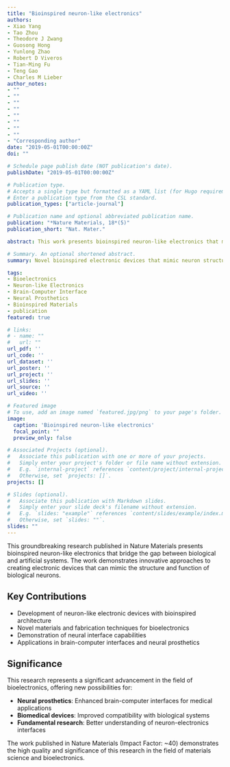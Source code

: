```yaml
---
title: "Bioinspired neuron-like electronics"
authors:
- Xiao Yang
- Tao Zhou
- Theodore J Zwang
- Guosong Hong
- Yunlong Zhao
- Robert D Viveros
- Tian-Ming Fu
- Teng Gao
- Charles M Lieber
author_notes:
- ""
- ""
- ""
- ""
- ""
- ""
- ""
- ""
- "Corresponding author"
date: "2019-05-01T00:00:00Z"
doi: ""

# Schedule page publish date (NOT publication's date).
publishDate: "2019-05-01T00:00:00Z"

# Publication type.
# Accepts a single type but formatted as a YAML list (for Hugo requirements).
# Enter a publication type from the CSL standard.
publication_types: ["article-journal"]

# Publication name and optional abbreviated publication name.
publication: "*Nature Materials, 18*(5)"
publication_short: "Nat. Mater."

abstract: This work presents bioinspired neuron-like electronics that mimic the structure and function of biological neurons. The research demonstrates novel approaches to creating electronic devices that can interface with biological systems, potentially revolutionizing brain-computer interfaces and neural prosthetics. The study explores the fundamental principles of neuron-like behavior in synthetic materials and their applications in bioelectronics.

# Summary. An optional shortened abstract.
summary: Novel bioinspired electronic devices that mimic neuron structure and function, with applications in brain-computer interfaces and neural prosthetics.

tags:
- Bioelectronics
- Neuron-like Electronics
- Brain-Computer Interface
- Neural Prosthetics
- Bioinspired Materials
- publication
featured: true

# links:
# - name: ""
#   url: ""
url_pdf: ''
url_code: ''
url_dataset: ''
url_poster: ''
url_project: ''
url_slides: ''
url_source: ''
url_video: ''

# Featured image
# To use, add an image named `featured.jpg/png` to your page's folder. 
image:
  caption: 'Bioinspired neuron-like electronics'
  focal_point: ""
  preview_only: false

# Associated Projects (optional).
#   Associate this publication with one or more of your projects.
#   Simply enter your project's folder or file name without extension.
#   E.g. `internal-project` references `content/project/internal-project/index.md`.
#   Otherwise, set `projects: []`.
projects: []

# Slides (optional).
#   Associate this publication with Markdown slides.
#   Simply enter your slide deck's filename without extension.
#   E.g. `slides: "example"` references `content/slides/example/index.md`.
#   Otherwise, set `slides: ""`.
slides: ""
---
```


This groundbreaking research published in Nature Materials presents bioinspired neuron-like electronics that bridge the gap between biological and artificial systems. The work demonstrates innovative approaches to creating electronic devices that can mimic the structure and function of biological neurons.

## Key Contributions

- Development of neuron-like electronic devices with bioinspired architecture
- Novel materials and fabrication techniques for bioelectronics
- Demonstration of neural interface capabilities
- Applications in brain-computer interfaces and neural prosthetics

## Significance

This research represents a significant advancement in the field of bioelectronics, offering new possibilities for:

- **Neural prosthetics**: Enhanced brain-computer interfaces for medical applications
- **Biomedical devices**: Improved compatibility with biological systems
- **Fundamental research**: Better understanding of neuron-electronics interfaces

The work published in Nature Materials (Impact Factor: ~40) demonstrates the high quality and significance of this research in the field of materials science and bioelectronics.
